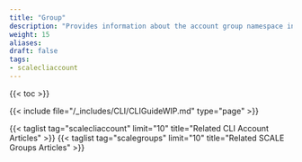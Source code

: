 ```yaml
---
title: "Group"
description: "Provides information about the account group namespace in the TrueNAS CLI. Includes command syntax and common commands."
weight: 15
aliases:
draft: false
tags:
- scalecliaccount
---
```


{{< toc >}}


{{< include file="/_includes/CLI/CLIGuideWIP.md" type="page" >}}

{{< taglist tag="scalecliaccount" limit="10" title="Related CLI Account Articles" >}}
{{< taglist tag="scalegroups" limit="10" title="Related SCALE Groups Articles" >}}
